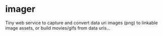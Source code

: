 # imager
Tiny web service to capture and convert data uri images (png) to linkable image assets, or build movies/gifs from data uris...
